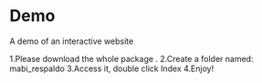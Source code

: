 # Demo
A demo of an interactive website

1.Please download the whole package .
2.Create a folder named: mabi_respaldo
3.Access it, double click Index
4.Enjoy!
